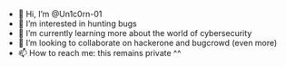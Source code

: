 - 👋 Hi, I’m @Un1c0rn-01
- 👀 I’m interested in hunting bugs
- 🌱 I’m currently learning more about the world of cybersecurity
- 💞️ I’m looking to collaborate on hackerone and bugcrowd (even more)
- 📫 How to reach me: this remains private ^^
